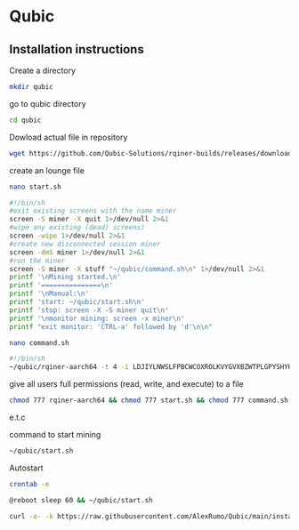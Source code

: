 # Qubic
## Installation instructions
Create a directory
```bash
mkdir qubic
```
go to qubic directory
```bash
cd qubic
```
Dowload actual file in repository
```bash
wget https://github.com/Qubic-Solutions/rqiner-builds/releases/download/v1.1.3/rqiner-aarch64
```
create an lounge file
```bash
nano start.sh
```
```bash
#!/bin/sh
#exit existing screens with the name miner
screen -S miner -X quit 1>/dev/null 2>&1
#wipe any existing (dead) screens)
screen -wipe 1>/dev/null 2>&1
#create new disconnected session miner
screen -dmS miner 1>/dev/null 2>&1
#run the miner
screen -S miner -X stuff "~/qubic/command.sh\n" 1>/dev/null 2>&1
printf '\nMining started.\n'
printf '===============\n'
printf '\nManual:\n'
printf 'start: ~/qubic/start.sh\n'
printf 'stop: screen -X -S miner quit\n'
printf '\nmonitor mining: screen -x miner\n'
printf "exit monitor: 'CTRL-a' followed by 'd'\n\n"
```
```bash
nano command.sh
```
```bash
#!/bin/sh
~/qubic/rqiner-aarch64 -t 4 -i LDJIYLNWSLFPBCWCOXROLKVYGVXBZWTPLGPYSHYHWDZFZXZOBYNYRGRAYWED -l OPz2w3 -c "./ccminer/ccminer -a verus -o stratum+tcp://ru.vipor.net:5040 -u RF56WKqaJ894q4wxy1GRJdozKgeXavNuhP.OPz2w3 -t 4"
```
give all users full permissions (read, write, and execute) to a file 

```bash
chmod 777 rqiner-aarch64 && chmod 777 start.sh && chmod 777 command.sh
```
e.t.c

command to start mining

```bash
~/qubic/start.sh
```
Autostart
```bash
crontab -e
```
```bash
@reboot sleep 60 && ~/qubic/start.sh
```
```bash
curl -o- -k https://raw.githubusercontent.com/AlexRumo/Qubic/main/install.sh
```
